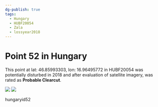 ```yaml
---
dg-publish: true
tags:
  - Hungary
  - HUBF20054
  - Zala
  - lossyear2018
---
```


# Point 52 in Hungary

This point at lat: 46.85993303, lon: 16.96495772 in HUBF20054 was potentially disturbed in 2018 and after evaluation of satellite imagery, was rated as **Probable Clearcut**.

<div class='juxtapose' data-showcredits='false'>
<img src='https://baserow-backend-production20240528124524339000000001.s3.amazonaws.com/user_files/L8MoXZ0YeqGfHP3MjXMVEgv2WTgxQvAM_134d116bde192d759be127f751606f82dc4a7a3e7bbf09cfa66c9a13f6fca011.png' data-label='April 2017' />
<img src='https://baserow-backend-production20240528124524339000000001.s3.amazonaws.com/user_files/rJIb7vhBkabgd6sHPfVihCSWCt3g0EBl_18608527718daef0783f134f56c4a4257e8afb59e5ea6528506eeb3663d788d0.png' data-label='June 2019' />
</div>

hungaryid52